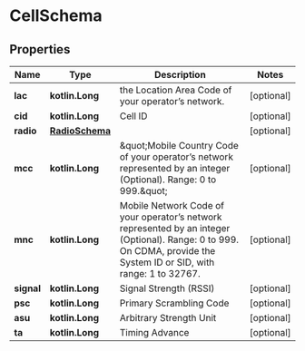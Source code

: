 
# CellSchema

## Properties
Name | Type | Description | Notes
------------ | ------------- | ------------- | -------------
**lac** | **kotlin.Long** | the Location Area Code of your operator’s network. |  [optional]
**cid** | **kotlin.Long** | Cell ID |  [optional]
**radio** | [**RadioSchema**](RadioSchema.md) |  |  [optional]
**mcc** | **kotlin.Long** | \&quot;Mobile Country Code of your operator’s network represented by an integer (Optional). Range: 0 to 999.\&quot; |  [optional]
**mnc** | **kotlin.Long** | Mobile Network Code of your operator’s network represented by an integer (Optional). Range: 0 to 999. On CDMA, provide the System ID or SID, with range: 1 to 32767. |  [optional]
**signal** | **kotlin.Long** | Signal Strength (RSSI) |  [optional]
**psc** | **kotlin.Long** | Primary Scrambling Code |  [optional]
**asu** | **kotlin.Long** | Arbitrary Strength Unit |  [optional]
**ta** | **kotlin.Long** | Timing Advance |  [optional]



